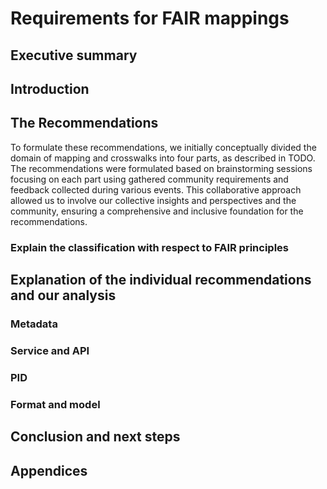 # Requirements for FAIR mappings
## Executive summary

## Introduction

## The Recommendations
To formulate these recommendations, we initially conceptually divided the domain of mapping and crosswalks into four parts, as described in TODO. The recommendations were formulated based on brainstorming sessions focusing on each part using gathered community requirements and feedback collected during various events. This collaborative approach allowed us to involve our collective insights and perspectives and the community, ensuring a comprehensive and inclusive foundation for the recommendations.


### Explain the classification with respect to FAIR principles

## Explanation of the individual recommendations and our analysis

### Metadata

### Service and API

### PID

### Format and model

## Conclusion and next steps

## Appendices
